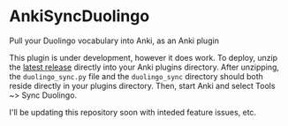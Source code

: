 # AnkiSyncDuolingo
Pull your Duolingo vocabulary into Anki, as an Anki plugin

This plugin is under development, however it does work. To deploy, unzip the [latest release](https://github.com/JASchilz/AnkiSyncDuolingo/releases/latest/) directly into your Anki plugins directory. After unzipping, the `duolingo_sync.py` file and the `duolingo_sync` directory should both reside directly in your plugins directory. Then, start Anki and select Tools ~> Sync Duolingo.

I'll be updating this repository soon with inteded feature issues, etc.
